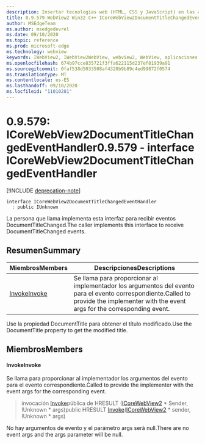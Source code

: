 ```yaml
---
description: Insertar tecnologías web (HTML, CSS y JavaScript) en las aplicaciones nativas con el control Microsoft Edge WebView2
title: 0.9.579-WebView2 Win32 C++ ICoreWebView2DocumentTitleChangedEventHandler
author: MSEdgeTeam
ms.author: msedgedevrel
ms.date: 09/10/2020
ms.topic: reference
ms.prod: microsoft-edge
ms.technology: webview
keywords: IWebView2, IWebView2WebView, webview2, WebView, aplicaciones Win32, Win32, Edge, ICoreWebView2, ICoreWebView2Controller, control de explorador, HTML Edge, ICoreWebView2DocumentTitleChangedEventHandler
ms.openlocfilehash: 674b97cce835721f3ffa622115d237ef81939a91
ms.sourcegitcommit: 0faf538d5033508af4320b9b89c4ed99872f0574
ms.translationtype: MT
ms.contentlocale: es-ES
ms.lasthandoff: 09/10/2020
ms.locfileid: "11010281"
---
```

# <span data-ttu-id="99180-104">0.9.579: ICoreWebView2DocumentTitleChangedEventHandler</span><span class="sxs-lookup"><span data-stu-id="99180-104">0.9.579 - interface ICoreWebView2DocumentTitleChangedEventHandler</span></span> 

[!INCLUDE [deprecation-note](../../includes/deprecation-note.md)]

```
interface ICoreWebView2DocumentTitleChangedEventHandler
  : public IUnknown
```

<span data-ttu-id="99180-105">La persona que llama implementa esta interfaz para recibir eventos DocumentTitleChanged.</span><span class="sxs-lookup"><span data-stu-id="99180-105">The caller implements this interface to receive DocumentTitleChanged events.</span></span>

## <span data-ttu-id="99180-106">Resumen</span><span class="sxs-lookup"><span data-stu-id="99180-106">Summary</span></span>

 <span data-ttu-id="99180-107">Miembros</span><span class="sxs-lookup"><span data-stu-id="99180-107">Members</span></span>                        | <span data-ttu-id="99180-108">Descripciones</span><span class="sxs-lookup"><span data-stu-id="99180-108">Descriptions</span></span>
--------------------------------|---------------------------------------------
[<span data-ttu-id="99180-109">Invoke</span><span class="sxs-lookup"><span data-stu-id="99180-109">Invoke</span></span>](#invoke) | <span data-ttu-id="99180-110">Se llama para proporcionar al implementador los argumentos del evento para el evento correspondiente.</span><span class="sxs-lookup"><span data-stu-id="99180-110">Called to provide the implementer with the event args for the corresponding event.</span></span>

<span data-ttu-id="99180-111">Use la propiedad DocumentTitle para obtener el título modificado.</span><span class="sxs-lookup"><span data-stu-id="99180-111">Use the DocumentTitle property to get the modified title.</span></span>

## <span data-ttu-id="99180-112">Miembros</span><span class="sxs-lookup"><span data-stu-id="99180-112">Members</span></span>

#### <span data-ttu-id="99180-113">Invoke</span><span class="sxs-lookup"><span data-stu-id="99180-113">Invoke</span></span> 

<span data-ttu-id="99180-114">Se llama para proporcionar al implementador los argumentos del evento para el evento correspondiente.</span><span class="sxs-lookup"><span data-stu-id="99180-114">Called to provide the implementer with the event args for the corresponding event.</span></span>

> <span data-ttu-id="99180-115">invocación [Invoke](#invoke)pública de HRESULT ([ICoreWebView2](icorewebview2.md) \* Sender, IUnknown \* args)</span><span class="sxs-lookup"><span data-stu-id="99180-115">public HRESULT [Invoke](#invoke)([ICoreWebView2](icorewebview2.md) \* sender, IUnknown \* args)</span></span>

<span data-ttu-id="99180-116">No hay argumentos de evento y el parámetro args será null.</span><span class="sxs-lookup"><span data-stu-id="99180-116">There are no event args and the args parameter will be null.</span></span>

